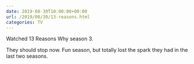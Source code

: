 ```yaml
---
date: 2019-08-30T10:00:00+00:00
url: /2019/08/30/13-reasons.html
categories: TV
---
```

Watched 13 Reasons Why season 3.

They should stop now. Fun season, but totally lost the spark they had in the last two seasons.


